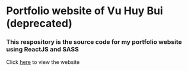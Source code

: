 # Portfolio website of Vu Huy Bui (deprecated)
### This respository is the source code for my portfolio website using ReactJS and SASS
Click [here](https://vuhuybui.github.io/portfolio/) to view the website
